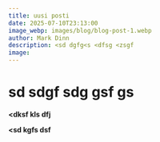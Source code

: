 ```yaml
---
title: uusi posti
date: 2025-07-10T23:13:00
image_webp: images/blog/blog-post-1.webp
author: Mark Dinn
description: <sd dgfg<s <dfsg <zsgf
image: 
---
```

# sd sdgf sdg gsf gs

**<dksf kls dfj**

**<sd kgfs dsf**
